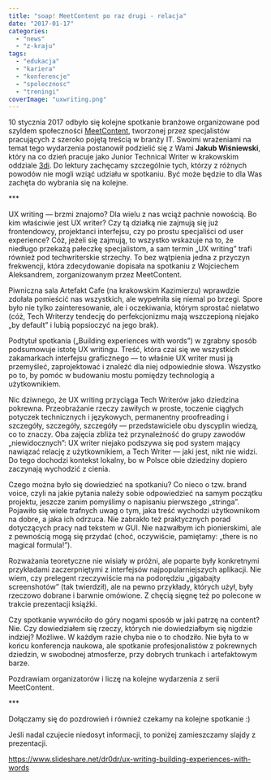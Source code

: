 ```yaml
---
title: "soap! MeetContent po raz drugi - relacja"
date: "2017-01-17"
categories: 
  - "news"
  - "z-kraju"
tags: 
  - "edukacja"
  - "kariera"
  - "konferencje"
  - "spolecznosc"
  - "treningi"
coverImage: "uxwriting.png"
---
```


10 stycznia 2017 odbyło się kolejne spotkanie branżowe organizowane pod szyldem społeczności [MeetContent](http://meetcontent.org/), tworzonej przez specjalistów pracujących z szeroko pojętą treścią w branży IT. Swoimi wrażeniami na temat tego wydarzenia postanowił podzielić się z Wami **Jakub Wiśniewski**, który na co dzień pracuje jako Junior Technical Writer w krakowskim oddziale [3di](http://3di.com.pl/). Do lektury zachęcamy szczególnie tych, którzy z różnych powodów nie mogli wziąć udziału w spotkaniu. Być może będzie to dla Was zachęta do wybrania się na kolejne.

\*\*\*

UX writing — brzmi znajomo? Dla wielu z nas wciąż pachnie nowością. Bo kim właściwie jest UX writer? Czy tą działką nie zajmują się już frontendowcy, projektanci interfejsu, czy po prostu specjaliści od user experience? Cóż, jeżeli się zajmują, to wszystko wskazuje na to, że niedługo przekażą pałeczkę specjalistom, a sam termin „UX writing” trafi również pod techwriterskie strzechy. To bez wątpienia jedna z przyczyn frekwencji, która zdecydowanie dopisała na spotkaniu z Wojciechem Aleksandrem, zorganizowanym przez MeetContent.

Piwniczna sala Artefakt Cafe (na krakowskim Kazimierzu) wprawdzie zdołała pomieścić nas wszystkich, ale wypełniła się niemal po brzegi. Spore było nie tylko zainteresowanie, ale i oczekiwania, którym sprostać niełatwo (cóż, Tech Writerzy tendecję do perfekcjonizmu mają wszczepioną niejako „by default” i lubią popsioczyć na jego brak).

Podtytuł spotkania („Building experiences with words”) w zgrabny sposób podsumowuje istotę UX writingu. Treść, która czai się we wszystkich zakamarkach interfejsu graficznego — to właśnie UX writer musi ją przemyśleć, zaprojektować i znaleźć dla niej odpowiednie słowa. Wszystko po to, by pomóc w budowaniu mostu pomiędzy technologią a użytkownikiem.

Nic dziwnego, że UX writing przyciąga Tech Writerów jako dziedzina pokrewna. Przeobrażanie rzeczy zawiłych w proste, toczenie ciągłych potyczek technicznych i językowych, permanentny proofreading i szczegóły, szczegóły, szczegóły — przedstawiciele obu dyscyplin wiedzą, co to znaczy. Oba zajęcia zbliża też przynależność do grupy zawodów „niewidocznych”: UX writer niejako podszywa się pod system mający nawiązać relację z użytkownikiem, a Tech Writer — jaki jest, nikt nie widzi. Do tego dochodzi kontekst lokalny, bo w Polsce obie dziedziny dopiero zaczynają wychodzić z cienia.

Czego można było się dowiedzieć na spotkaniu? Co nieco o tzw. brand voice, czyli na jakie pytania należy sobie odpowiedzieć na samym początku projektu, jeszcze zanim pomyślimy o napisaniu pierwszego „stringa”. Pojawiło się wiele trafnych uwag o tym, jaka treść wychodzi użytkownikom na dobre, a jaka ich odrzuca. Nie zabrakło też praktycznych porad dotyczących pracy nad tekstem w GUI. Nie nazwałbym ich pionierskimi, ale z pewnością mogą się przydać (choć, oczywiście, pamiętamy: „there is no magical formula!”).

Rozważania teoretyczne nie wisiały w próżni, ale poparte były konkretnymi przykładami zaczerpniętymi z interfejsów najpopularniejszych aplikacji. Nie wiem, czy prelegent rzeczywiście ma na podorędziu „gigabajty screenshotów” (tak twierdził), ale na pewno przykłady, których użył, były rzeczowo dobrane i barwnie omówione. Z chęcią sięgnę też po polecone w trakcie prezentacji książki.

Czy spotkanie wywróciło do góry nogami sposób w jaki patrzę na content? Nie. Czy dowiedziałem się rzeczy, których nie dowiedziałbym się nigdzie indziej? Możliwe. W każdym razie chyba nie o to chodziło. Nie była to w końcu konferencja naukowa, ale spotkanie profesjonalistów z pokrewnych dziedzin, w swobodnej atmosferze, przy dobrych trunkach i artefaktowym barze.

Pozdrawiam organizatorów i liczę na kolejne wydarzenia z serii MeetContent.

\*\*\*

Dołączamy się do pozdrowień i również czekamy na kolejne spotkanie :)

Jeśli nadal czujecie niedosyt informacji, to poniżej zamieszczamy slajdy z prezentacji.

https://www.slideshare.net/dr0dr/ux-writing-building-experiences-with-words
